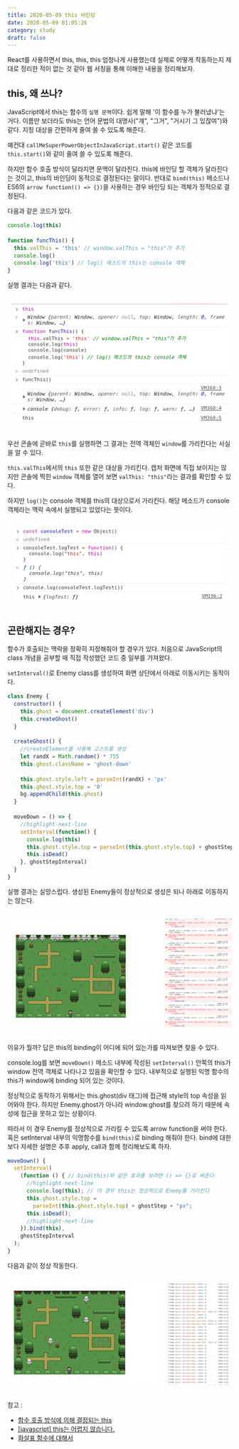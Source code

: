 ```yaml
---
title: 2020-05-09 this 바인딩
date: 2020-05-09 01:05:26
category: study
draft: false
---
```


React를 사용하면서 this, this, this 엄청나게 사용했는데 실제로 어떻게 작동하는지 제대로 정리한 적이 없는 것 같아 웹 서칭을 통해 이해한 내용을 정리해보자.

## this, 왜 쓰나?

JavaScript에서 this는 함수의 `실행 문맥`이다. 쉽게 말해 '이 함수를 누가 불러냈냐'는 거다. 이름만 보더라도 this는 언어 문법의 대명사("걔", "그거", "거시기 그 있잖여")와 같다. 지칭 대상을 간편하게 줄여 쓸 수 있도록 해준다.

예컨대 `callMeSuperPowerObjectInJavaScript.start()` 같은 코드를 `this.start()`와 같이 줄여 쓸 수 있도록 해준다.

하지만 함수 호출 방식이 달라지면 문맥이 달라진다. this에 바인딩 할 객체가 달라진다는 것이고, this의 바인딩이 동적으로 결정된다는 말이다. 반대로 `bind(this)` 메소드나 ES6의 `arrow function(() => {})`을 사용하는 경우 바인딩 되는 객체가 정적으로 결정된다.

다음과 같은 코드가 있다.

```js
console.log(this)

function funcThis() {
  this.valThis = 'this' // window.valThis = "this"가 추가
  console.log()
  console.log('this') // log() 메소드의 this는 console 객체
}
```

실행 결과는 다음과 같다.

<br>

<div align="center"><img src="./images/050901.png" alt="" /></div>

<br>

우선 콘솔에 곧바로 `this`를 실행하면 그 결과는 전역 객체인 `window`를 가리킨다는 사실을 알 수 있다.

`this.valThis`에서의 `this` 또한 같은 대상을 가리킨다. 캡처 화면에 직접 보이지는 않지만 콘솔에 찍힌 `window` 객체를 열어 보면 `valThis: "this"`라는 결과를 확인할 수 있다.

하지만 `log()`는 console 객체를 this의 대상으로서 가리킨다. 해당 메소드가 console 객체라는 맥락 속에서 실행되고 있었다는 뜻이다.

<br>

<div align="center"><img src="./images/050902.png" alt="" /></div>

<br>

## 곤란해지는 경우?

함수가 호출되는 맥락을 정확히 지정해줘야 할 경우가 있다. 처음으로 JavaScript의 class 개념을 공부할 때 직접 작성했던 코드 중 일부를 가져왔다.

`setInterval()`로 Enemy class를 생성하여 화면 상단에서 아래로 이동시키는 동작이다.

```js
class Enemy {
  constructor() {
    this.ghost = document.createElement('div')
    this.createGhost()
  }

  createGhost() {
    //createElement를 사용해 고스트를 생성
    let randX = Math.random() * 755
    this.ghost.className = 'ghost-down'

    this.ghost.style.left = parseInt(randX) + 'px'
    this.ghost.style.top = '0'
    bg.appendChild(this.ghost)
  }

  moveDown = () => {
    //highlight-next-line
    setInterval(function() {
      console.log(this)
      this.ghost.style.top = parseInt(this.ghost.style.top) + ghostStep + 'px'
      this.isDead()
    }, ghostStepInterval)
  }
}
```

실행 결과는 실망스럽다. 생성된 Enemy들이 정상적으로 생성은 되나 아래로 이동하지는 않는다.

<br>

<div align="center"><img src="./images/050904.png" alt="" /></div>

<br>

이유가 뭘까? 답은 this의 binding이 어디에 되어 있는가를 따져보면 찾을 수 있다.

console.log를 보면 `moveDown()` 메소드 내부에 작성된 `setInterval()` 안쪽의 this가 window 전역 객체로 나타나고 있음을 확인할 수 있다. 내부적으로 실행된 익명 함수의 this가 window에 binding 되어 있는 것이다.

정상적으로 동작하기 위해서는 this.ghost(div 태그)에 접근해 style의 top 속성을 읽어와야 한다. 하지만 Enemy.ghost가 아니라 window.ghost를 찾으려 하기 때문에 속성에 접근을 못하고 있는 상황이다.

따라서 이 경우 Enemy를 정상적으로 가리킬 수 있도록 arrow function을 써야 한다. 혹은 setInterval 내부의 익명함수를 `bind(this)`로 binding 해줘야 한다. bind에 대한 보다 자세한 설명은 추후 apply, call과 함께 정리해보도록 하자.

```js
moveDown() {
  setInterval(
    (function () { // bind(this)와 같은 효과를 보려면 () => {}로 써준다
      //highlight-next-line
      console.log(this); // 이 경우 this는 정상적으로 Enemy를 가리킨다
      this.ghost.style.top =
        parseInt(this.ghost.style.top) + ghostStep + "px";
      this.isDead();
      //highlight-next-line
    }).bind(this),
    ghostStepInterval
  );
}
```

다음과 같이 정상 작동한다.

<br>

<div align="center"><img src="./images/050905.png" alt="" /></div>

<br>

참고 :

- [함수 호출 방식에 의해 결정되는 this](https://poiemaweb.com/js-this)
- [[javascript] this는 어렵지 않습니다.](https://blueshw.github.io/2018/03/12/this/)
- [화살표 함수에 대해서](https://wonism.github.io/arrow-function/)
